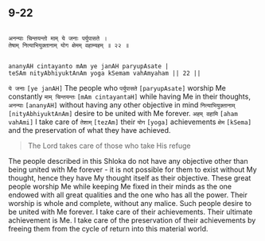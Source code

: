 ## 9-22


```shloka-sa

अनन्याः चिन्तयन्तो माम् ये जनाः पर्युपासते ।
तेषाम् नित्याभियुक्तानाम् योग क्षेमम् वहाम्यहम् ॥ २२ ॥

```
```shloka-sa-hk

ananyAH cintayanto mAm ye janAH paryupAsate |
teSAm nityAbhiyuktAnAm yoga kSemam vahAmyaham || 22 ||

```
`ये जनाः` `[ye janAH]` The people who `पर्युपासते` `[paryupAsate]` worship Me constantly `माम् चिन्तयन्तः` `[mAm cintayantaH]` while having Me in their thoughts, `अनन्याः` `[ananyAH]` without having any other objective in mind `नित्याभियुक्तानाम्` `[nityAbhiyuktAnAm]` desire to be united with Me forever. `अहम् वहामि` `[aham vahAmi]` I take care of `तेशाम्` `[tezAm]` their `योग` `[yoga]` achievements `क्षेम` `[kSema]` and the preservation of what they have achieved.


<a name='applnote_149'></a>
> The Lord takes care of those who take His refuge



The people described in this Shloka do not have any objective other than being united with Me forever - it is not possible for them to exist without My thought, hence they have My thought itself as their objective. These great people worship Me while keeping Me fixed in their minds as the one endowed with all great qualities and the one who has all the power. Their worship is whole and complete, without any malice. Such people desire to be united with Me forever. I take care of their achievements. Their ultimate achievement is Me. I take care of the preservation of their achievements by freeing them from the cycle of return into this material world.


